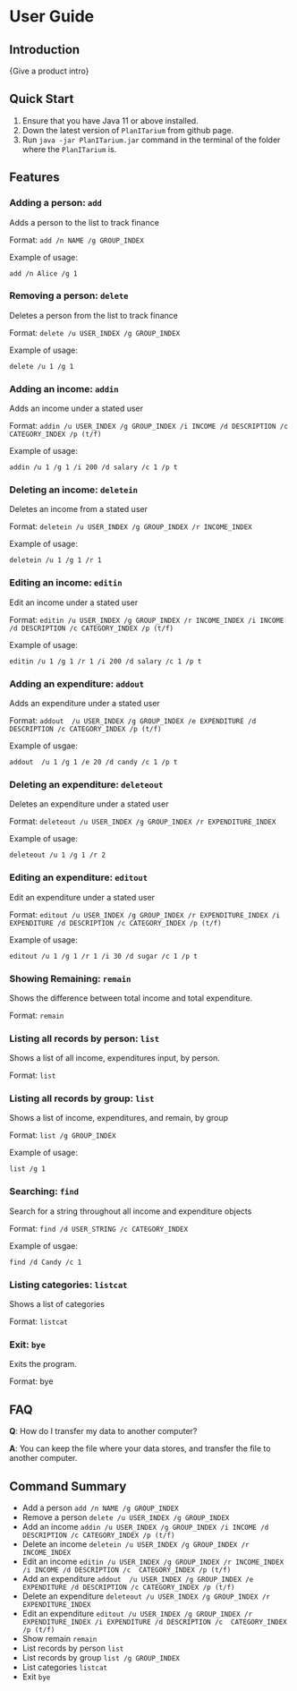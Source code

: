 # User Guide

## Introduction

{Give a product intro}

## Quick Start

1. Ensure that you have Java 11 or above installed.
2. Down the latest version of `PlanITarium` from github page.
3. Run `java -jar PlanITarium.jar` command in the terminal of the folder where the
`PlanITarium` is.

## Features 

### Adding a person: `add`
Adds a person to the list to track finance

Format: `add /n NAME /g GROUP_INDEX` 

Example of usage: 

`add /n Alice /g 1`

### Removing a person: `delete`
Deletes a person from the list to track finance

Format: `delete /u USER_INDEX /g GROUP_INDEX`

Example of usage:

`delete /u 1 /g 1`

### Adding an income: `addin`
Adds an income under a stated user

Format: `addin /u USER_INDEX /g GROUP_INDEX /i INCOME
/d DESCRIPTION /c CATEGORY_INDEX /p (t/f)`

Example of usage:

`addin /u 1 /g 1 /i 200 /d salary /c 1 /p t`

### Deleting an income: `deletein`
Deletes an income from a stated user

Format: `deletein /u USER_INDEX /g GROUP_INDEX /r INCOME_INDEX`

Example of usage:

`deletein /u 1 /g 1 /r 1`

### Editing an income: `editin`
Edit an income under a stated user

Format: `editin /u USER_INDEX /g GROUP_INDEX /r INCOME_INDEX
/i INCOME /d DESCRIPTION /c CATEGORY_INDEX /p (t/f)`

Example of usage:

`editin /u 1 /g 1 /r 1 /i 200 /d salary /c 1 /p t`

### Adding an expenditure: `addout`
Adds an expenditure under a stated user

Format: `addout  /u USER_INDEX /g GROUP_INDEX /e EXPENDITURE
/d DESCRIPTION /c CATEGORY_INDEX /p (t/f)`

Example of usgae:

`addout  /u 1 /g 1 /e 20 /d candy /c 1 /p t`

### Deleting an expenditure: `deleteout`
Deletes an expenditure under a stated user

Format: `deleteout /u USER_INDEX /g GROUP_INDEX /r EXPENDITURE_INDEX`

Example of usage:

`deleteout /u 1 /g 1 /r 2`

### Editing an expenditure: `editout`
Edit an expenditure under a stated user

Format:	`editout /u USER_INDEX /g GROUP_INDEX /r EXPENDITURE_INDEX
/i EXPENDITURE /d DESCRIPTION /c CATEGORY_INDEX /p (t/f)`

Example of usage:

`editout /u 1 /g 1 /r 1
/i 30 /d sugar /c 1 /p t`

### Showing Remaining: `remain`
Shows the difference between total income and total expenditure.

Format: `remain`

### Listing all records by person: `list`
Shows a list of all income, expenditures input, by person.

Format:	`list`

### Listing all records by group: `list`
Shows a list of income, expenditures, and remain, by group

Format: `list /g GROUP_INDEX`

Example of usage: 

`list /g 1`

### Searching: `find`
Search for a string throughout all income and expenditure objects

Format:	`find /d USER_STRING /c CATEGORY_INDEX`

Example of usgae:

`find /d Candy /c 1`

### Listing categories: `listcat`
Shows a list of categories

Format:	`listcat`

### Exit: `bye`
Exits the program.

Format: 	bye

## FAQ

**Q**: How do I transfer my data to another computer? 

**A**: You can keep the file where your data stores, and transfer the file to another computer.

## Command Summary

* Add a person `add /n NAME	/g GROUP_INDEX`
* Remove a person `delete /u USER_INDEX /g GROUP_INDEX`
* Add an income `addin /u USER_INDEX /g GROUP_INDEX /i INCOME /d DESCRIPTION /c CATEGORY_INDEX /p (t/f)`
* Delete an income `deletein /u USER_INDEX /g GROUP_INDEX /r INCOME_INDEX`
* Edit an income `editin /u USER_INDEX /g GROUP_INDEX /r INCOME_INDEX /i INCOME /d DESCRIPTION /c 
CATEGORY_INDEX /p (t/f)`
* Add an expenditure `addout  /u USER_INDEX /g GROUP_INDEX /e EXPENDITURE
  /d DESCRIPTION /c CATEGORY_INDEX /p (t/f)`
* Delete an expenditure `deleteout /u USER_INDEX /g GROUP_INDEX /r EXPENDITURE_INDEX`
* Edit an expenditure `editout /u USER_INDEX /g GROUP_INDEX /r EXPENDITURE_INDEX /i EXPENDITURE /d DESCRIPTION /c 
CATEGORY_INDEX /p (t/f)`
* Show remain `remain`
* List records by person `list`
* List records by group `list /g GROUP_INDEX`
* List categories `listcat`
* Exit `bye`